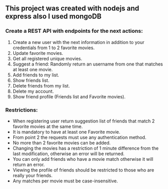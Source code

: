 ## This project was created with nodejs and express also I used mongoDB

### Create a REST API with endpoints for the next actions:
1. Create a new user with the next information in addition to your credentials from 1 to 2 favorite movies.
2. Update favorite movies.
3. Get all registered unique movies.
4. Suggest a friend: Randomly return an username from one that matches at least one movie.
5. Add friends to my list.
6. Show friends list.
7. Delete friends from my list.
8. Delete my account.
9. Show friend profile (Friends list and Favorite movies).

### Restrictions:

- When registering user return suggestion list of friends that match 2 favorite movies at the same time.
- It is mandatory to have at least one Favorite movie.
- From point 2 the requests must use any authentication method.
- No more than 2 favorite movies can be added.
- Changing the movies has a restriction of 1 minute difference from the last modification, otherwise an error will be returned.
- You can only add friends who have a movie match otherwise it will return an error.
- Viewing the profile of friends should be restricted to those who are really your friends.
- Any matches per movie must be case-insensitive.